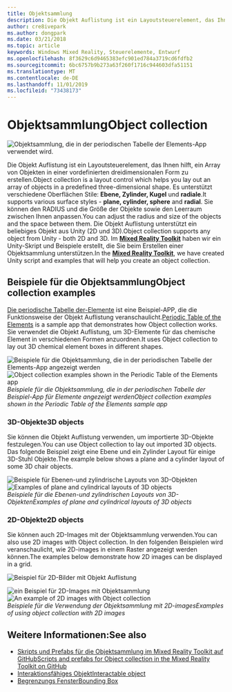 ```yaml
---
title: Objektsammlung
description: Die Objekt Auflistung ist ein Layoutsteuerelement, das Ihnen hilft, ein Array von Objekten in einer vordefinierten dreidimensionalen Form zu erstellen.
author: cre8ivepark
ms.author: dongpark
ms.date: 03/21/2018
ms.topic: article
keywords: Windows Mixed Reality, Steuerelemente, Entwurf
ms.openlocfilehash: 8f3629c6d9465383efc901ed784a3719cd6fdfb2
ms.sourcegitcommit: 6bc6757b9b273a63f260f1716c944603dfa51151
ms.translationtype: MT
ms.contentlocale: de-DE
ms.lasthandoff: 11/01/2019
ms.locfileid: "73438173"
---
```

# <a name="object-collection"></a><span data-ttu-id="617e6-104">Objektsammlung</span><span class="sxs-lookup"><span data-stu-id="617e6-104">Object collection</span></span>

![Objektsammlung, die in der periodischen Tabelle der Elements-App verwendet wird.](images/640px-objectcollection-hero-640px.jpg)<br>


<span data-ttu-id="617e6-106">Die Objekt Auflistung ist ein Layoutsteuerelement, das Ihnen hilft, ein Array von Objekten in einer vordefinierten dreidimensionalen Form zu erstellen.</span><span class="sxs-lookup"><span data-stu-id="617e6-106">Object collection is a layout control which helps you lay out an array of objects in a predefined three-dimensional shape.</span></span> <span data-ttu-id="617e6-107">Es unterstützt verschiedene Oberflächen Stile: **Ebene, Zylinder, Kugel** und **radiale**.</span><span class="sxs-lookup"><span data-stu-id="617e6-107">It supports various surface styles - **plane, cylinder, sphere** and **radial**.</span></span> <span data-ttu-id="617e6-108">Sie können den RADIUS und die Größe der Objekte sowie den Leerraum zwischen Ihnen anpassen.</span><span class="sxs-lookup"><span data-stu-id="617e6-108">You can adjust the radius and size of the objects and the space between them.</span></span> <span data-ttu-id="617e6-109">Die Objekt Auflistung unterstützt ein beliebiges Objekt aus Unity (2D und 3D).</span><span class="sxs-lookup"><span data-stu-id="617e6-109">Object collection supports any object from Unity - both 2D and 3D.</span></span> <span data-ttu-id="617e6-110">Im **[Mixed Reality Toolkit](https://microsoft.github.io/MixedRealityToolkit-Unity/Documentation/README_ObjectCollection.html)** haben wir ein Unity-Skript und Beispiele erstellt, die Sie beim Erstellen einer Objektsammlung unterstützen.</span><span class="sxs-lookup"><span data-stu-id="617e6-110">In the **[Mixed Reality Toolkit](https://microsoft.github.io/MixedRealityToolkit-Unity/Documentation/README_ObjectCollection.html)**, we have created Unity script and examples that will help you create an object collection.</span></span>


## <a name="object-collection-examples"></a><span data-ttu-id="617e6-111">Beispiele für die Objektsammlung</span><span class="sxs-lookup"><span data-stu-id="617e6-111">Object collection examples</span></span>

<span data-ttu-id="617e6-112">[Die periodische Tabelle der-Elemente](periodic-table-of-the-elements.md) ist eine Beispiel-APP, die die Funktionsweise der Objekt Auflistung veranschaulicht.</span><span class="sxs-lookup"><span data-stu-id="617e6-112">[Periodic Table of the Elements](periodic-table-of-the-elements.md) is a sample app that demonstrates how Object collection works.</span></span> <span data-ttu-id="617e6-113">Sie verwendet die Objekt Auflistung, um 3D-Elemente für das chemische Element in verschiedenen Formen anzuordnen.</span><span class="sxs-lookup"><span data-stu-id="617e6-113">It uses Object collection to lay out 3D chemical element boxes in different shapes.</span></span>

<span data-ttu-id="617e6-114">![Beispiele für die Objektsammlung, die in der periodischen Tabelle der Elements-App angezeigt werden](images/periodictable-collections-1000px.jpg)</span><span class="sxs-lookup"><span data-stu-id="617e6-114">![Object collection examples shown in the Periodic Table of the Elements app](images/periodictable-collections-1000px.jpg)</span></span><br>
<span data-ttu-id="617e6-115">*Beispiele für die Objektsammlung, die in der periodischen Tabelle der Beispiel-App für Elemente angezeigt werden*</span><span class="sxs-lookup"><span data-stu-id="617e6-115">*Object collection examples shown in the Periodic Table of the Elements sample app*</span></span>

### <a name="3d-objects"></a><span data-ttu-id="617e6-116">3D-Objekte</span><span class="sxs-lookup"><span data-stu-id="617e6-116">3D objects</span></span>

<span data-ttu-id="617e6-117">Sie können die Objekt Auflistung verwenden, um importierte 3D-Objekte festzulegen.</span><span class="sxs-lookup"><span data-stu-id="617e6-117">You can use Object collection to lay out imported 3D objects.</span></span> <span data-ttu-id="617e6-118">Das folgende Beispiel zeigt eine Ebene und ein Zylinder Layout für einige 3D-Stuhl Objekte.</span><span class="sxs-lookup"><span data-stu-id="617e6-118">The example below shows a plane and a cylinder layout of some 3D chair objects.</span></span>

<span data-ttu-id="617e6-119">![Beispiele für Ebenen-und zylindrische Layouts von 3D-Objekten](images/objectcollection-3dobjects-1000px.jpg)</span><span class="sxs-lookup"><span data-stu-id="617e6-119">![Examples of plane and cylindrical layouts of 3D objects](images/objectcollection-3dobjects-1000px.jpg)</span></span><br>
<span data-ttu-id="617e6-120">*Beispiele für die Ebenen-und zylindrischen Layouts von 3D-Objekten*</span><span class="sxs-lookup"><span data-stu-id="617e6-120">*Examples of plane and cylindrical layouts of 3D objects*</span></span>

### <a name="2d-objects"></a><span data-ttu-id="617e6-121">2D-Objekte</span><span class="sxs-lookup"><span data-stu-id="617e6-121">2D objects</span></span>

<span data-ttu-id="617e6-122">Sie können auch 2D-Images mit der Objektsammlung verwenden.</span><span class="sxs-lookup"><span data-stu-id="617e6-122">You can also use 2D images with Object collection.</span></span> <span data-ttu-id="617e6-123">In den folgenden Beispielen wird veranschaulicht, wie 2D-images in einem Raster angezeigt werden können.</span><span class="sxs-lookup"><span data-stu-id="617e6-123">The examples below demonstrate how 2D images can be displayed in a grid.</span></span>

![Beispiel für 2D-Bilder mit Objekt Auflistung](images/940px-layout-3dobjects-3.jpg)

<span data-ttu-id="617e6-125">![ein Beispiel für 2D-Images mit Objektsammlung](images/940px-layout-2dimages.jpg)</span><span class="sxs-lookup"><span data-stu-id="617e6-125">![An example of 2D images with Object collection](images/940px-layout-2dimages.jpg)</span></span><br>
<span data-ttu-id="617e6-126">*Beispiele für die Verwendung der Objektsammlung mit 2D-images*</span><span class="sxs-lookup"><span data-stu-id="617e6-126">*Examples of using object collection with 2D images*</span></span>

## <a name="see-also"></a><span data-ttu-id="617e6-127">Weitere Informationen:</span><span class="sxs-lookup"><span data-stu-id="617e6-127">See also</span></span>
* [<span data-ttu-id="617e6-128">Skripts und Prefabs für die Objektsammlung im Mixed Reality Toolkit auf GitHub</span><span class="sxs-lookup"><span data-stu-id="617e6-128">Scripts and prefabs for Object collection in the Mixed Reality Toolkit on GitHub</span></span>](https://github.com/microsoft/MixedRealityToolkit-Unity/blob/mrtk_release/Documentation/README_ObjectCollection.md)
* [<span data-ttu-id="617e6-129">Interaktionsfähiges Objekt</span><span class="sxs-lookup"><span data-stu-id="617e6-129">Interactable object</span></span>](interactable-object.md)
* [<span data-ttu-id="617e6-130">Begrenzungs Fenster</span><span class="sxs-lookup"><span data-stu-id="617e6-130">Bounding Box</span></span>](app-bar-and-bounding-box.md)
